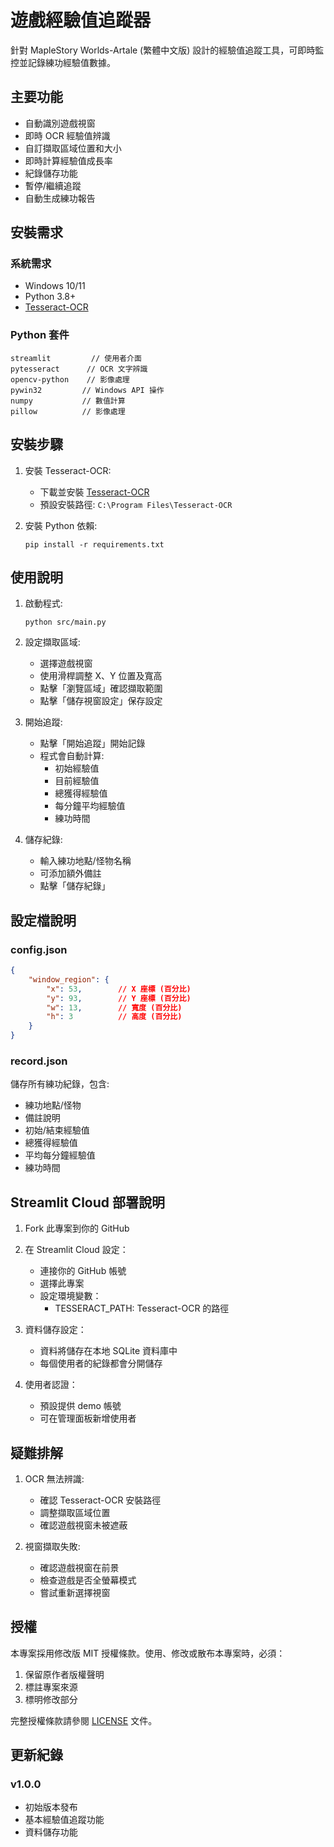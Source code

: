 # 遊戲經驗值追蹤器

針對 MapleStory Worlds-Artale (繁體中文版) 設計的經驗值追蹤工具，可即時監控並記錄練功經驗值數據。

## 主要功能

- 自動識別遊戲視窗
- 即時 OCR 經驗值辨識
- 自訂擷取區域位置和大小
- 即時計算經驗值成長率
- 紀錄儲存功能
- 暫停/繼續追蹤
- 自動生成練功報告

## 安裝需求

### 系統需求
- Windows 10/11
- Python 3.8+
- [Tesseract-OCR](https://github.com/UB-Mannheim/tesseract/wiki)

### Python 套件
```
streamlit         // 使用者介面
pytesseract      // OCR 文字辨識
opencv-python    // 影像處理
pywin32         // Windows API 操作
numpy           // 數值計算
pillow          // 影像處理
```

## 安裝步驟

1. 安裝 Tesseract-OCR:
   - 下載並安裝 [Tesseract-OCR](https://github.com/UB-Mannheim/tesseract/wiki)
   - 預設安裝路徑: `C:\Program Files\Tesseract-OCR`

2. 安裝 Python 依賴:
   ```
   pip install -r requirements.txt
   ```

## 使用說明

1. 啟動程式:
   ```
   python src/main.py
   ```

2. 設定擷取區域:
   - 選擇遊戲視窗
   - 使用滑桿調整 X、Y 位置及寬高
   - 點擊「瀏覽區域」確認擷取範圍
   - 點擊「儲存視窗設定」保存設定

3. 開始追蹤:
   - 點擊「開始追蹤」開始記錄
   - 程式會自動計算:
     - 初始經驗值
     - 目前經驗值
     - 總獲得經驗值
     - 每分鐘平均經驗值
     - 練功時間

4. 儲存紀錄:
   - 輸入練功地點/怪物名稱
   - 可添加額外備註
   - 點擊「儲存紀錄」

## 設定檔說明

### config.json
```json
{
    "window_region": {
        "x": 53,        // X 座標 (百分比)
        "y": 93,        // Y 座標 (百分比)
        "w": 13,        // 寬度 (百分比)
        "h": 3          // 高度 (百分比)
    }
}
```

### record.json
儲存所有練功紀錄，包含:
- 練功地點/怪物
- 備註說明
- 初始/結束經驗值
- 總獲得經驗值
- 平均每分鐘經驗值
- 練功時間

## Streamlit Cloud 部署說明

1. Fork 此專案到你的 GitHub

2. 在 Streamlit Cloud 設定：
   - 連接你的 GitHub 帳號
   - 選擇此專案
   - 設定環境變數：
     - TESSERACT_PATH: Tesseract-OCR 的路徑

3. 資料儲存設定：
   - 資料將儲存在本地 SQLite 資料庫中
   - 每個使用者的紀錄都會分開儲存

4. 使用者認證：
   - 預設提供 demo 帳號
   - 可在管理面板新增使用者

## 疑難排解

1. OCR 無法辨識:
   - 確認 Tesseract-OCR 安裝路徑
   - 調整擷取區域位置
   - 確認遊戲視窗未被遮蔽

2. 視窗擷取失敗:
   - 確認遊戲視窗在前景
   - 檢查遊戲是否全螢幕模式
   - 嘗試重新選擇視窗

## 授權

本專案採用修改版 MIT 授權條款。使用、修改或散布本專案時，必須：
1. 保留原作者版權聲明
2. 標註專案來源
3. 標明修改部分

完整授權條款請參閱 [LICENSE](LICENSE) 文件。

## 更新紀錄

### v1.0.0
- 初始版本發布
- 基本經驗值追蹤功能
- 資料儲存功能